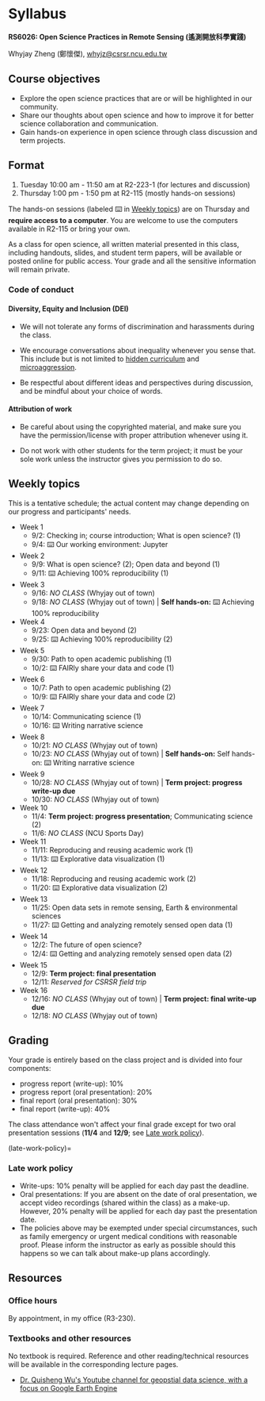 # Syllabus

**RS6026: Open Science Practices in Remote Sensing (遙測開放科學實踐)**

Whyjay Zheng (鄭懷傑), whyjz@csrsr.ncu.edu.tw

## Course objectives

- Explore the open science practices that are or will be highlighted in our community. 
- Share our thoughts about open science and how to improve it for better science collaboration and communication. 
- Gain hands-on experience in open science through class discussion and term projects.

## Format

1. Tuesday 10:00 am - 11:50 am at R2-223-1 (for lectures and discussion)
2. Thursday 1:00 pm - 1:50 pm at R2-115  (mostly hands-on sessions)

The hands-on sessions (labeled ⌨️ in [Weekly topics](syllabus.html#weekly-topics)) are on Thursday and **require access to a computer**. You are welcome to use the computers available in R2-115 or bring your own.

As a class for open science, all written material presented in this class, including handouts, slides, and student term papers, will be available or posted online for public access. Your grade and all the sensitive information will remain private.

### Code of conduct

#### Diversity, Equity and Inclusion (DEI)

- We will not tolerate any forms of discrimination and harassments during the class. 

- We encourage conversations about inequality whenever you sense that. This include but is not limited to [hidden curriculum](https://en.wikipedia.org/wiki/Hidden_curriculum) and [microaggression](https://en.wikipedia.org/wiki/Microaggression). 

- Be respectful about different ideas and perspectives during discussion, and be mindful about your choice of words. 

#### Attribution of work

- Be careful about using the copyrighted material, and make sure you have the permission/license with proper attribution whenever using it.

- Do not work with other students for the term project; it must be your sole work unless the instructor gives you permission to do so.

## Weekly topics

This is a tentative schedule; the actual content may change depending on our progress and participants' needs.

- Week 1
  - 9/2: Checking in; course introduction; What is open science? (1)
  - 9/4: ⌨️ Our working environment: Jupyter
- Week 2
  - 9/9: What is open science? (2); Open data and beyond (1)
  - 9/11: ⌨️ Achieving 100% reproducibility (1)     
- Week 3
  - 9/16: *NO CLASS* (Whyjay out of town)          
  - 9/18: *NO CLASS* (Whyjay out of town)  |  **Self hands-on:** ⌨️ Achieving 100% reproducibility
- Week 4
  - 9/23: Open data and beyond (2)
  - 9/25: ⌨️ Achieving 100% reproducibility (2)    
- Week 5
  - 9/30: Path to open academic publishing (1)
  - 10/2: ⌨️ FAIRly share your data and code (1)
- Week 6
  - 10/7: Path to open academic publishing (2)
  - 10/9: ⌨️ FAIRly share your data and code (2)
- Week 7
  - 10/14: Communicating science (1)
  - 10/16: ⌨️ Writing narrative science
- Week 8
  - 10/21: *NO CLASS* (Whyjay out of town)    
  - 10/23: *NO CLASS* (Whyjay out of town)  |  **Self hands-on:** Self hands-on: ⌨️ Writing narrative science
- Week 9
  - 10/28: *NO CLASS* (Whyjay out of town)  |  **Term project: progress write-up due**
  - 10/30: *NO CLASS* (Whyjay out of town)   
- Week 10
  - 11/4: **Term project: progress presentation**; Communicating science (2)
  - 11/6: *NO CLASS* (NCU Sports Day)                     
- Week 11
  - 11/11: Reproducing and reusing academic work (1)
  - 11/13: ⌨️ Explorative data visualization (1)
- Week 12
  - 11/18: Reproducing and reusing academic work (2)
  - 11/20: ⌨️ Explorative data visualization (2)       
- Week 13
  - 11/25: Open data sets in remote sensing, Earth & environmental sciences
  - 11/27: ⌨️ Getting and analyzing remotely sensed open data (1)             
- Week 14
  - 12/2: The future of open science?
  - 12/4: ⌨️ Getting and analyzing remotely sensed open data (2)
- Week 15
  - 12/9: **Term project: final presentation**
  - 12/11: *Reserved for CSRSR field trip*
- Week 16
  - 12/16: *NO CLASS* (Whyjay out of town)  |  **Term project: final write-up due**
  - 12/18: *NO CLASS* (Whyjay out of town) 

  
## Grading

Your grade is entirely based on the class project and is divided into four components: 

- progress report (write-up): 10%
- progress report (oral presentation): 20%
- final report (oral presentation): 30%
- final report (write-up): 40%

The class attendance won't affect your final grade except for two oral presentation sessions (**11/4** and **12/9**; see [Late work policy](late-work-policy)).

(late-work-policy)=
### Late work policy

- Write-ups: 10% penalty will be applied for each day past the deadline. 
- Oral presentations: If you are absent on the date of oral presentation, we accept video recordings (shared within the class) as a make-up. However, 20% penalty will be applied for each day past the presentation date. 
- The policies above may be exempted under special circumstances, such as family emergency or urgent medical conditions with reasonable proof. Please inform the instructor as early as possible should this happens so we can talk about make-up plans accordingly.

## Resources

### Office hours

By appointment, in my office (R3-230).

### Textbooks and other resources 

No textbook is required. Reference and other reading/technical resources will be available in the corresponding lecture pages. 

- [Dr. Quisheng Wu's Youtube channel for geopstial data science, with a focus on Google Earth Engine](https://www.youtube.com/c/QiushengWu)